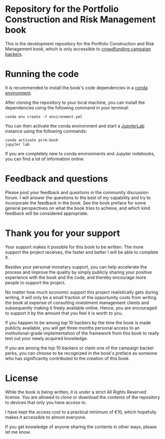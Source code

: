 # Repository for the Portfolio Construction and Risk Management book
This is the development repository for the Portfolio Construction and Risk
Management book, which is only accessible to
[crowdfunding campaign backers](https://igg.me/at/pcrm-book).

# Running the code
It is recommended to install the book's code dependencies in a 
[conda environment](https://conda.io/projects/conda/en/latest/user-guide/concepts/environments.html).

After cloning the repository to your local machine, you can install the dependencies
using the following command in your terminal:

    conda env create -f environment.yml

You can then activate the conda environment and start a [JupyterLab](https://jupyter.org/)
instance using the following commands:

    conda activate pcrm-book
    jupyter lab

If you are completely new to conda environments and Jupyter notebooks, you can
find a lot of information online.

# Feedback and questions
Please post your feedback and questions in the community discussion forum. I
will answer the questions to the best of my capability and try to incorporate
the feedback in the book. See the book preface for some general perspectives
on what the book tries to achieve, and which kind feedback will be considered
appropriate.

# Thank you for your support
Your support makes it possible for this book to be written. The more support
the project receives, the faster and better I will be able to complete it.

Besides your personal monetary support, you can help accelerate the process and
improve the quality by simply publicly sharing your positive experience with the
book and the code, and thereby encourage more people to support the project.

No matter how much economic support this project realistically gets during writing,
it will only be a small fraction of the opportunity costs from writing the book at
expense of consulting investment management clients and subsequently making it
freely available online. Hence, you are encouraged to support it by the amount
that you feel it is worth to you.

If you happen to be among top 10 backers by the time the book is made publicly
available, you will get three months personal access to an institutional-grade
implementation of the framework from this book to really test out your newly
acquired knowledge.

If you are among the top 10 backers or claim one of the campaign backer perks,
you can choose to be recognized in the book's preface as someone who has
significantly contributed to the creation of this book.

# License
While the book is being written, it is under a strict All Rights Reserved
license. You are allowed to clone or download the contents of the repository
to devices that only you have access to.

I have kept the access cost to a practical minimum of €10, which hopefully
makes it accessible to almost everyone.

If you get knowledge of anyone sharing the contents in other ways, please
let me know.